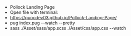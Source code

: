 - Pollock Landing Page
- Open file with terminal:
- https://quocdev03.github.io/Pollock-Landing-Page/
- pug index.pug --watch --pretty
- sass ./Asset/sass/app.scss ./Asset/css/app.css --watch
